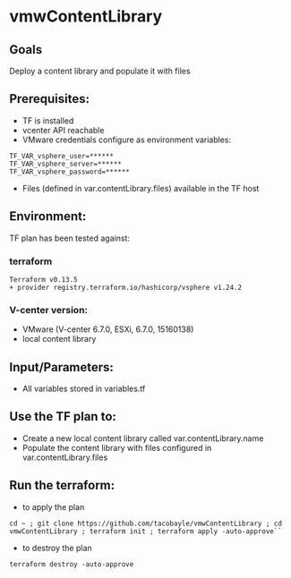 # vmwContentLibrary

## Goals
Deploy a content library and populate it with files

## Prerequisites:
- TF is installed
- vcenter API reachable
- VMware credentials configure as environment variables:
```
TF_VAR_vsphere_user=******
TF_VAR_vsphere_server=******
TF_VAR_vsphere_password=******
```
- Files (defined in var.contentLibrary.files) available in the TF host

## Environment:

TF plan has been tested against:

### terraform

```
Terraform v0.13.5
+ provider registry.terraform.io/hashicorp/vsphere v1.24.2
```

### V-center version:
- VMware (V-center 6.7.0, ESXi, 6.7.0, 15160138)
- local content library

## Input/Parameters:
- All variables stored in variables.tf

## Use the TF plan to:
- Create a new local content library called var.contentLibrary.name
- Populate the content library with files configured in var.contentLibrary.files 

## Run the terraform:
- to apply the plan
```
cd ~ ; git clone https://github.com/tacobayle/vmwContentLibrary ; cd vmwContentLibrary ; terraform init ; terraform apply -auto-approve``
```
- to destroy the plan
```
terraform destroy -auto-approve
```
